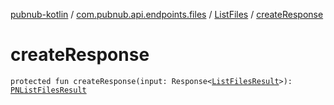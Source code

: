 [pubnub-kotlin](../../index.md) / [com.pubnub.api.endpoints.files](../index.md) / [ListFiles](index.md) / [createResponse](./create-response.md)

# createResponse

`protected fun createResponse(input: Response<`[`ListFilesResult`](../../com.pubnub.api.models.server.files/-list-files-result/index.md)`>): `[`PNListFilesResult`](../../com.pubnub.api.models.consumer.files/-p-n-list-files-result/index.md)